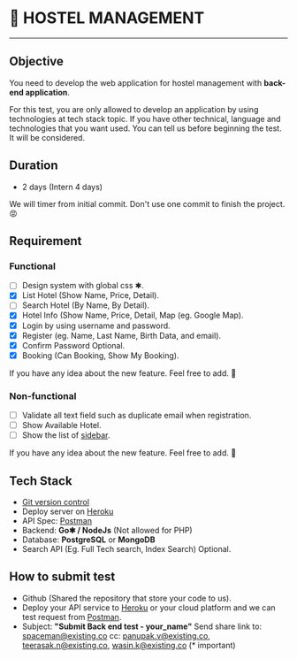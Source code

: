 # 🏨 HOSTEL MANAGEMENT

---

## Objective

You need to develop the web application for hostel management with **back-end application**.

For this test, you are only allowed to develop an application by using technologies at tech stack topic. If you have other technical, language and technologies that you want used. You can tell us before beginning the test. It will be considered.

## Duration

- 2 days (Intern 4 days)

We will timer from initial commit.
Don't use one commit to finish the project. 😡

## Requirement

### Functional

- [ ]  Design system with global css ✱.
- [X]  List Hotel (Show Name, Price, Detail).
- [ ]  Search Hotel (By Name, By Detail).
- [X]  Hotel Info (Show Name, Price, Detail, Map (eg. Google Map).
- [X]  Login by using username and password.
- [X]  Register (eg. Name, Last Name, Birth Data, and email).
- [X]  Confirm Password Optional.
- [X]  Booking (Can Booking, Show My Booking).

If you have any idea about the new feature. Feel free to add. 🙂

### Non-functional

- [ ]  Validate all text field such as duplicate email when registration.
- [ ]  Show Available Hotel.
- [ ]  Show the list of [sidebar](https://material.io/components/navigation-drawer).

If you have any idea about the new feature. Feel free to add. 🙂

## Tech Stack

- [Git version control](https://blog.nextzy.me/%E0%B8%A1%E0%B8%B2%E0%B9%80%E0%B8%A3%E0%B8%B5%E0%B8%A2%E0%B8%99%E0%B8%A3%E0%B8%B9%E0%B9%89-git-%E0%B9%81%E0%B8%9A%E0%B8%9A%E0%B8%87%E0%B9%88%E0%B8%B2%E0%B8%A2%E0%B9%86%E0%B8%81%E0%B8%B1%E0%B8%99%E0%B9%80%E0%B8%96%E0%B8%AD%E0%B8%B0-427398e62f82)
- Deploy server on [Heroku](https://www.heroku.com/)
- API Spec: [Postman](https://www.getpostman.com/)
- Backend: **Go✱ / NodeJs** (Not allowed for PHP)
- Database: **PostgreSQL** or **MongoDB**
- Search API (Eg. Full Tech search, Index Search) Optional.

## How to submit test

- Github (Shared the repository that store your code to us).
- Deploy your API service to [Heroku](https://www.heroku.com/) or your cloud platform and we can test request from [Postman](https://www.getpostman.com/).
- Subject: **"Submit Back end test - your_name"**
Send share link to: [spaceman@existing.co](mailto:spaceman@existing.co)
cc: [panupak.v@existing.co](mailto:panupak.v@existing.co), [teerasak.n@existing.co](mailto:teerasak.n@existing.co), [wasin.k@existing.co](mailto:wasin.k@existing.co) (* important)
